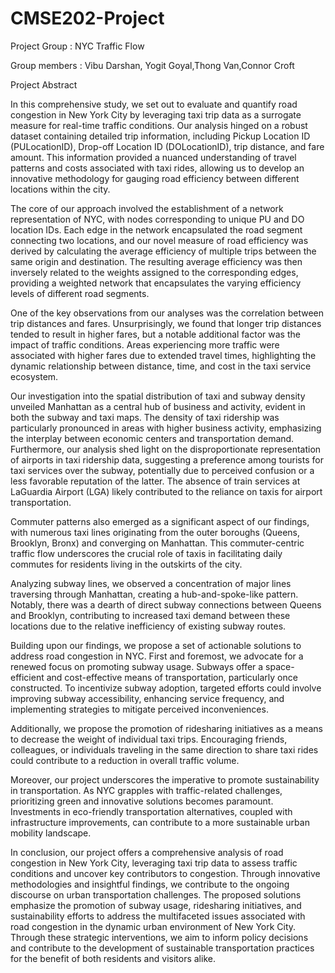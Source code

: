 # CMSE202-Project


Project Group : NYC Traffic Flow


Group members : Vibu Darshan, Yogit Goyal,Thong Van,Connor Croft

Project Abstract

In this comprehensive study, we set out to evaluate and quantify road congestion in New York City by leveraging taxi trip data as a surrogate measure for real-time traffic conditions. Our analysis hinged on a robust dataset containing detailed trip information, including Pickup Location ID (PULocationID), Drop-off Location ID (DOLocationID), trip distance, and fare amount. This information provided a nuanced understanding of travel patterns and costs associated with taxi rides, allowing us to develop an innovative methodology for gauging road efficiency between different locations within the city.

The core of our approach involved the establishment of a network representation of NYC, with nodes corresponding to unique PU and DO location IDs. Each edge in the network encapsulated the road segment connecting two locations, and our novel measure of road efficiency was derived by calculating the average efficiency of multiple trips between the same origin and destination. The resulting average efficiency was then inversely related to the weights assigned to the corresponding edges, providing a weighted network that encapsulates the varying efficiency levels of different road segments.

One of the key observations from our analyses was the correlation between trip distances and fares. Unsurprisingly, we found that longer trip distances tended to result in higher fares, but a notable additional factor was the impact of traffic conditions. Areas experiencing more traffic were associated with higher fares due to extended travel times, highlighting the dynamic relationship between distance, time, and cost in the taxi service ecosystem.

Our investigation into the spatial distribution of taxi and subway density unveiled Manhattan as a central hub of business and activity, evident in both the subway and taxi maps. The density of taxi ridership was particularly pronounced in areas with higher business activity, emphasizing the interplay between economic centers and transportation demand. Furthermore, our analysis shed light on the disproportionate representation of airports in taxi ridership data, suggesting a preference among tourists for taxi services over the subway, potentially due to perceived confusion or a less favorable reputation of the latter. The absence of train services at LaGuardia Airport (LGA) likely contributed to the reliance on taxis for airport transportation.

Commuter patterns also emerged as a significant aspect of our findings, with numerous taxi lines originating from the outer boroughs (Queens, Brooklyn, Bronx) and converging on Manhattan. This commuter-centric traffic flow underscores the crucial role of taxis in facilitating daily commutes for residents living in the outskirts of the city.

Analyzing subway lines, we observed a concentration of major lines traversing through Manhattan, creating a hub-and-spoke-like pattern. Notably, there was a dearth of direct subway connections between Queens and Brooklyn, contributing to increased taxi demand between these locations due to the relative inefficiency of existing subway routes.

Building upon our findings, we propose a set of actionable solutions to address road congestion in NYC. First and foremost, we advocate for a renewed focus on promoting subway usage. Subways offer a space-efficient and cost-effective means of transportation, particularly once constructed. To incentivize subway adoption, targeted efforts could involve improving subway accessibility, enhancing service frequency, and implementing strategies to mitigate perceived inconveniences.

Additionally, we propose the promotion of ridesharing initiatives as a means to decrease the weight of individual taxi trips. Encouraging friends, colleagues, or individuals traveling in the same direction to share taxi rides could contribute to a reduction in overall traffic volume.

Moreover, our project underscores the imperative to promote sustainability in transportation. As NYC grapples with traffic-related challenges, prioritizing green and innovative solutions becomes paramount. Investments in eco-friendly transportation alternatives, coupled with infrastructure improvements, can contribute to a more sustainable urban mobility landscape.

In conclusion, our project offers a comprehensive analysis of road congestion in New York City, leveraging taxi trip data to assess traffic conditions and uncover key contributors to congestion. Through innovative methodologies and insightful findings, we contribute to the ongoing discourse on urban transportation challenges. The proposed solutions emphasize the promotion of subway usage, ridesharing initiatives, and sustainability efforts to address the multifaceted issues associated with road congestion in the dynamic urban environment of New York City. Through these strategic interventions, we aim to inform policy decisions and contribute to the development of sustainable transportation practices for the benefit of both residents and visitors alike.

```python

```
